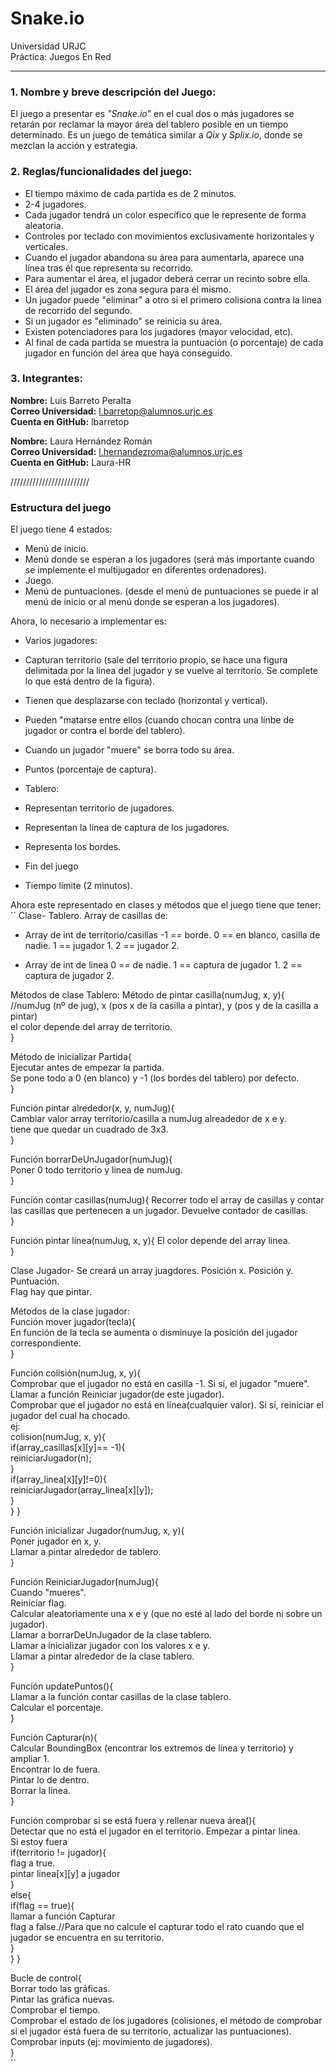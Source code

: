 # Snake.io
Universidad URJC  
Práctica: Juegos En Red
____

### 1. Nombre y breve descripción del Juego:
El juego a presentar es *"Snake.io"* en el cual dos o más jugadores se retarán por reclamar la mayor área del tablero posible en un tiempo determinado. Es un juego de temática similar a *Qix* y *Splix.io*, donde se mezclan la acción y estrategia.

### 2. Reglas/funcionalidades del juego:
  * El tiempo máximo de cada partida es de 2 minutos.
  * 2-4 jugadores.
  * Cada jugador tendrá un color específico que le represente de forma aleatoria.
  * Controles por teclado con movimientos exclusivamente horizontales y verticales.
  * Cuando el jugador abandona su área para aumentarla, aparece una línea tras él que representa su recorrido.
  * Para aumentar el área, el jugador deberá cerrar un recinto sobre ella.
  * El área del jugador es zona segura para él mismo.
  * Un jugador puede "eliminar" a otro si el primero colisiona contra la línea de recorrido del segundo.
  * Si un jugador es "eliminado" se reinicia su área.
  * Existen potenciadores para los jugadores (mayor velocidad, etc).
  * Al final de cada partida se muestra la puntuación (o porcentaje) de cada jugador en función del área que haya conseguido.

### 3. Integrantes:
**Nombre:** Luis Barreto Peralta  
**Correo Universidad:** l.barretop@alumnos.urjc.es  
**Cuenta en GitHub:** lbarretop

**Nombre:** Laura Hernández Román  
**Correo Universidad:** l.hernandezroma@alumnos.urjc.es  
**Cuenta en GitHub:** Laura-HR 

/////////////////////////
### Estructura del juego
El juego tiene 4 estados:
- Menú de inicio. 
- Menú donde se esperan a los jugadores (será más importante cuando se implemente el multijugador en diferentes ordenadores). 
- Juego. 
- Menú de puntuaciones. (desde el menú de puntuaciones se puede ir al menú de inicio or al menú donde se esperan a los jugadores).

Ahora, lo necesario a implementar es:
- Varios jugadores: 
 - Capturan territorio (sale del territorio propio, se hace una figura delimitada por la línea del jugador y se vuelve al territorio. Se complete lo que está dentro de la figura). 
 - Tienen que desplazarse con teclado (horizontal y vertical). 
 - Pueden "matarse entre ellos (cuando chocan contra una línbe de jugador or contra el borde del tablero). 
 - Cuando un jugador "muere" se borra todo su área. 
 - Puntos (porcentaje de captura). 
 
- Tablero:
 - Representan territorio de jugadores. 
 - Representan la línea de captura de los jugadores. 
 - Representa los bordes.

- Fin del juego
 - Tiempo límite (2 minutos). 
 
Ahora este representado en clases y métodos que el juego tiene que tener:
``
Clase- Tablero. 
Array de casillas de: 
- Array de int de territorio/casillas
-1 == borde. 
0 == en blanco, casilla de nadie. 
1 == jugador 1. 
2 == jugador 2.  

- Array de int de linea
0 == de nadie. 
1 == captura de jugador 1. 
2 == captura de jugador 2.  

Métodos de clase Tablero: 
   Método de pintar casilla(numJug, x, y){ //numJug (nº de jug), x (pos x de la casilla a pintar), y (pos y de la casilla a pintar)  
 el color depende del array de territorio.   
}  

Método de inicializar Partida{  
   Ejecutar antes de empezar la partida.  
   Se pone todo a 0 (en blanco) y -1 (los bordes del tablero) por defecto.  
}  

Función pintar alrededor(x, y, numJug){  
   Cambiar valor array territorio/casilla a numJug alreadedor de x e y.  
   tiene que quedar un cuadrado de 3x3.  
}  

Función borrarDeUnJugador(numJug){  
   Poner 0 todo territorio y linea de numJug.  
}  

Función contar casillas(numJug){ 
   Recorrer todo el array de casillas y contar las casillas que pertenecen a un jugador. Devuelve contador de casillas.  
} 

Función pintar línea(numJug, x, y){ 
   El color depende del array linea.  
} 

Clase Jugador- Se creará un array juagdores.
Posición x. 
Posición y. 
Puntuación.  
Flag hay que pintar.  

Métodos de la clase jugador:  
Función mover jugador(tecla){  
   En función de la tecla se aumenta o disminuye la posición del jugador correspondiente.  
}  

Función colisión(numJug, x, y){  
   Comprobar que el jugador no está en casilla -1. Si sí, el jugador "muere". Llamar a función Reiniciar jugador(de este jugador).  
   Comprobar que el jugador no está en línea(cualquier valor). Si sí, reiniciar el jugador del cual ha chocado.  
   ej:  
   colision(numJug, x, y){  
     if(array_casillas[x][y]== -1){  
     reiniciarJugador(n);  
     }  
     if(array_linea[x][y]!=0){  
       reiniciarJugador(array_linea[x][y]);  
     }  
   }
}  

Función inicializar Jugador(numJug, x, y){  
   Poner jugador en x, y.  
   Llamar a pintar alrededor de tablero.  
}  

Función ReiniciarJugador(numJug){   
   Cuando "mueres".  
   Reiniciar flag.  
   Calcular aleatoriamente una x e y (que no esté al lado del borde ni sobre un jugador).    
   Llamar a borrarDeUnJugador de la clase tablero.  
   Llamar a inicializar jugador con los valores x e y.  
   Llamar a pintar alrededor de la clase tablero.  
}  

Función updatePuntos(){  
   Llamar a la función contar casillas de la clase tablero.  
   Calcular el porcentaje.  
}  

Función Capturar(n){  
   Calcular BoundingBox (encontrar los extremos de línea y territorio) y ampliar 1.  
   Encontrar lo de fuera.  
   Pintar lo de dentro.  
   Borrar la línea.  
}  

Función comprobar si se está fuera y rellenar nueva área(){  
 Detectar que no está el jugador en el territorio. Empezar a pintar línea.  
 Si estoy fuera  
  if(territorio != jugador){  
    flag a true.  
    pintar linea[x][y] a jugador  
  }  
  else{  
     if(flag == true){  
       llamar a función Capturar  
       flag a false.//Para que no calcule el capturar todo el rato cuando que el jugador se encuentra en su territorio.  
     }  
   } 
}  

Bucle de control{  
   Borrar todo las gráficas.  
   Pintar las gráfica nuevas.  
   Comprobar el tiempo.  
   Comprobar el estado de los jugadores (colisiones, el método de comprobar si el jugador está fuera de su territorio, actualizar las puntuaciones).  
   Comprobar inputs (ej: movimiento de jugadores).  
}  
``
